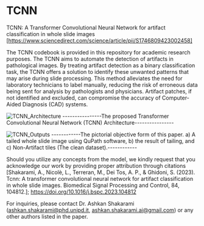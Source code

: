 # TCNN
TCNN: A Transformer Convolutional Neural Network for artifact classification in whole slide images [https://www.sciencedirect.com/science/article/pii/S1746809423002458]

The TCNN codebook is provided in this repository for academic research purposes. The TCNN aims to automate the detection of artifacts in pathological images. By treating artifact detection as a binary classification task, the TCNN offers a solution to identify these unwanted patterns that may arise during slide processing. This method alleviates the need for laboratory technicians to label manually, reducing the risk of erroneous data being sent for analysis by pathologists and physicians. Artifact patches, if not identified and excluded, can compromise the accuracy of Computer-Aided Diagnosis (CAD) systems.

![TCNN_Architecture](https://github.com/AshkanShakarami/TCNN/assets/101816571/918bdd8c-c72d-463d-ad6f-07f1085bfb4b)  ----------------The proposed Transformer Convolutional Neural Network (TCNN) Architecture----------------


![TCNN_Outputs](https://github.com/AshkanShakarami/TCNN/assets/101816571/859bcb1b-3190-48f7-924a-9c8922f4640b)
------------The pictorial objective form of this paper. a) A tailed whole slide image using QuPath software, b) the result of tailing, and c) Non-Artifact tiles (The clean dataset).------------

Should you utilize any concepts from the model, we kindly request that you acknowledge our work by providing proper attribution through citations [Shakarami, A., Nicolè, L., Terreran, M., Dei Tos, A. P., & Ghidoni, S. (2023). Tcnn: A transformer convolutional neural network for artifact classification in whole slide images. Biomedical Signal Processing and Control, 84, 104812.]; https://doi.org/10.1016/j.bspc.2023.104812

For inquiries, please contact Dr. Ashkan Shakarami (ashkan.shakarami@phd.unipd.it, ashkan.shakarami.ai@gmail.com) or any other authors listed in the paper.
